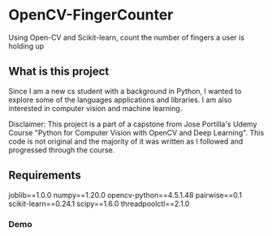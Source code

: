 # OpenCV-FingerCounter
Using Open-CV and Scikit-learn, count the number of fingers a user is holding up

## What is this project

Since I am a new cs student with a background in Python, I wanted to explore some of the languages applications and libraries. I am also interested in computer vision and machine learning. 

Disclaimer: This project is a part of a capstone from Jose Portilla's Udemy Course "Python for Computer Vision with OpenCV and Deep Learning". This code is not original and the majority of it was written as I followed and progressed through the course.

## Requirements
joblib==1.0.0
numpy==1.20.0
opencv-python==4.5.1.48
pairwise==0.1
scikit-learn==0.24.1
scipy==1.6.0
threadpoolctl==2.1.0

### Demo

